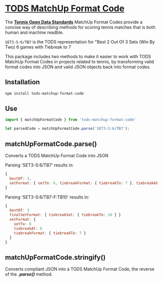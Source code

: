 # [TODS MatchUp Format Code](https://itftennis.atlassian.net/wiki/spaces/TODS/pages/1272840309/MatchUp+Format+Code)

The **[Tennis Open Data Standards](https://itftennis.atlassian.net/wiki/spaces/TODS/pages/1272840309/MatchUp+Format+Code)** MatchUp Format Codes provide a concise way of describing methods for scoring tennis matches that is both human and machine readble.

```SET3-S:6/TB7``` is the TODS representation for "Best 2 Out Of 3 Sets (Win By Two) 6 games with Tiebreak to 7

This package includes two methods to make it easier to work with TODS MatchUp Format Codes in projects related to tennis, by transforming valid format codes into JSON and valid JSON objects back into format codes.

## Installation

```sh
npm install tods-matchup-format-code
```

## Use

```js
import { matchUpFormatCode } from 'tods-matchup-format-code'

let parsedCode = matchUpFormatCode.parse('SET3-S:6/TB7');
```

## matchUpFormatCode.parse()

Converts a TODS MatchUp Format Code into JSON

Parsing 'SET3-S:6/TB7' results in:

```js
{
  bestOf: 3,
  setFormat: { setTo: 6, tiebreakFormat: { tiebreakTo: 7 }, tiebreakAt: 6 }
}
```

Parsing 'SET3-S:6/TB7-F:TB10' results in:

```js
{
  bestOf: 3
  finalSetFormat: { tiebreakSet: { tiebreakTo: 10 } }
  setFormat: {
    setTo: 6
    tiebreakAt: 6
    tiebreakFormat: { tiebreakTo: 7 }
  }
}
```

## matchUpFormatCode.stringify()

Converts compliant JSON into a TODS MatchUp Format Code, the reverse of the ***.parse()*** method.
